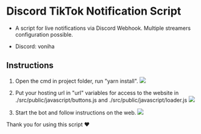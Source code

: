 # Discord TikTok Notification Script

- A script for live notifications via Discord Webhook. Multiple streamers configuration possible.

- Discord: voniha

## Instructions

1. Open the cmd in project folder, run "yarn install".
   ![](https://imagizer.imageshack.com/img922/4206/GYNIH9.png)

2. Put your hosting url in "url" variables for access to the website in ./src/public/javascript/buttons.js and ./src/public/javascript/loader.js
   ![](https://imagizer.imageshack.com/img924/5024/KGykpZ.png)

3. Start the bot and follow instructions on the web.
   ![](https://imagizer.imageshack.com/img924/1196/zKFPYS.png)

Thank you for using this script ❤️

